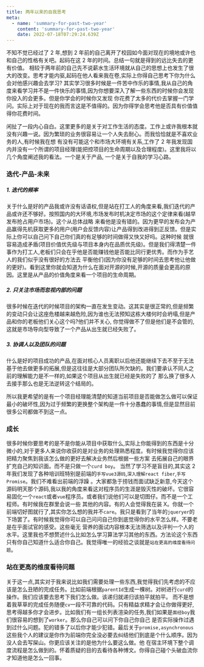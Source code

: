 ```yaml
---
title: 两年以来的自我思考
meta:
  - name: 'summary-for-past-two-year'
    content: 'summary-for-past-two-year'
    date: 2022-07-18T07:29:24.639Z
---
```


不知不觉已经过了 2 年,想到 2 年前的自己离开了校园如今面对现在的境地或许也和自己的性格有关吧。起码在这 2 年的时间。总结一句就是得到的远比失去的更有价值。
相较于两年前的自己先不说薪水生活环境就从自己的思想上也发生了很大的改变。思考才能内驱,起码在他人看来我在卷,实际上你得自己思考下你为什么会对他感兴趣会去学习?
其实学习很多时候是一件苦中作乐的事情,我从自己的角度来看学习并不是一件快乐的事情,因为你想要深入了解一些东西的时候你会发现你投入的会更多。但是你学会的时候你又发现
你花费了太多的代价去掌握一门学问。实际上对于现在的我而言这是不值得的。因为你得学会思考他是否具有价值值得你花费时间。

闲扯了一段内心自白。这里更多的是关于对工作生活的态度。工作上或许我根本就没有兴趣一说。因为繁琐的业务很容易让一个人失去耐心。而我恰恰就是不喜欢业务的人,有时候我在想
有没有可能这个和市场大环境有关系,工作了 2 年我发现国内并没有一个所谓的项目经理(能把控项目的生命周期以及合理程度)。这里我将以几个角度阐述我的看法。一个是关于产品,
一个是关于自我的学习心路。

### 迭代-产品-未来

##### 1. 迭代的频率

关于什么是好的产品我或许没有话语权,但是站在打工人的角度来看,我们迭代的产品或许还不够好。按照国内的大环境,市场发布时机决定市场的这个定律来看(越早发布抢占用户市场)。这个从总体战略
来看他是没有错的。因为更早的发布会为产品赢得先机获取更多的用户(用户会反馈内容)让产品得到改进得到正反馈。但是实际上你可以自己问下自己你们真的有足够的时间做得又快又好吗。这种时候
就很容易造成矛盾(项目价值优先级与项目本身内在品质优先级)。但是我们得清楚一件事作为打工人,老板们只会在乎他是否能赚钱他是否能比同行更优秀。而作为手艺人的我们似乎没有很好的方法去
平衡他们(因为你没有足够的时间去思考他让他做的更好)。看到这里你就会知道为什么在面对开源的时候,开源的质量会更高的原因。这里是从产品的价值角度来看一个项目的生命周期。

##### 2. 只关注市场而忽视内部的问题

很多时候在迭代的时候项目的架构一直在发生变动。这其实是很正常的,但是频繁的变动只会让这座危楼越来越危险,因为谁也无法预知这栋大楼何时会坍塌,但是产品和你的老板他们关心这个吗?他们并不关心,
你觉得做不了但是他们是不会管的,这就是市场导向型导致了一个产品从出生就已经失败了。

##### 3. 协调人以及团队的问题

什么是好的项目成功的产品,在面对核心人员离职以后他还能继续下去不至于无法基于他去做更多的拓展,但是这往往是大部分团队所欠缺的。我们要承认不同人之前的理解能力是不一样的,如果这个项目从出生就已经是失败的了
那么换了很多人去接手那么也是无法逆转这个结局的。

所以我更希望的是有一个项目经理能清楚的知道当前项目是否能做怎么做可以保证最小的破坏性,因为过于频繁的更换整个架构是一件十分愚蠢的事情,但是显然目前很多公司都做不到这一点。

### 成长

很多时候你要思考的是不是你能从项目中获取什么,实际上你能得到的东西是十分微小的,对于更多人来说你收获的是对业务的处理熟悉程度。有时候我觉得你应该把精力聚焦到我该怎么做的更好去解决业务然后根据一些方案
去拓展自己的眼界扩充自己的知识面。而不是只做一个`curd boy`。 当然了学习不是盲目的,其实这 2 年我们发现了各种培训班特别是前端的`手写vue3源码`,`深入理解react fiber`,`手写 Promise`。我们不难看出前端的浮躁
。大家都急于捞钱而面试缺乏新意,今天这个源码明天那个源码,我以我的角度来看这对程序员的生涯是毁灭性的破坏。它很容易固化一个`react`或者`vue`程序员。或者我们说他们可以是切图仔。而不是一个工程师。有时候我在群里会说一些
其他的内容。有的人会觉得我在装 X。你就一个前端切好图就行了,其实你怎么想的我并不`care`。我只是看到了当年的`jqueryer`的下场罢了。有时候我觉得你可以自己问问自己你到底觉得你的水平怎么样。不要老是在乎面试官的感受。这些毫无
营养的面试内容根本无法筛选以及评判一个人的水平。这里我也不想赘述什么比如怎么学习算法学习其他的东西。方法论这个东西只有你自己知道什么适合你自己。我觉得唯一的经验之谈就是`站在更高的维度看待问题`。

### 站在更高的维度看待问题

关于这一点,其实对于我来说比如我们需要处理一些东西,我觉得我们先考虑的不应该是怎么丑陋的完成任务。比如前端根据`parentId`生成一棵树。对树进行`curd`的操作。我们应该要去思考下我们怎么做。该递归就递归该拍平就拍平。
而不是想着我草草的完成任务随便`cv`一段不可靠的代码。只有精益求精才会让你做得更好,思考得越多你才会进步。比如我们有一组长列表渲染的任务,我们如果是`面经boy`我们很容易的想到了`worker`。那么你自己可以问下你自己你自己
是否实际操作过遇到过什么问题。犯的错多了以后你才能少犯错。最后关于`promise,asynchronous`这些我个人的建议是你作为前端你完全没必要去纠结他们到底是个什么顺序。因为没人会去写屎山。你更应该关注的是他为什么要这么做。他
在宿主环境下整个调度流程是怎么做到的。怀着质疑的目的去看待各种博文。你得自己碰个头破血流你才知道他是怎么一回事。
